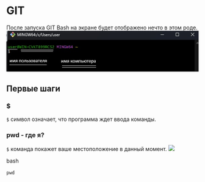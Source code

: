 # GIT

После запуска GIT Bash на экране будет отображено нечто в этом роде.
![](resources/images/1.jpg)

## Первые шаги
### $
```$``` символ означает, что программа ждет ввода команды.

### pwd - где я?
```$``` команда покажет ваше местоположение в данный момент.
![](resources/images/2.png)

bash
```
pwd
```

